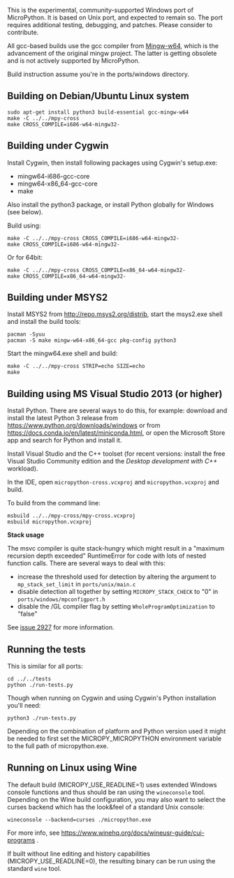 This is the experimental, community-supported Windows port of MicroPython.
It is based on Unix port, and expected to remain so.
The port requires additional testing, debugging, and patches. Please
consider to contribute.

All gcc-based builds use the gcc compiler from [Mingw-w64](mingw-w64.org),
which is the advancement of the original mingw project. The latter is
getting obsolete and is not actively supported by MicroPython.

Build instruction assume you're in the ports/windows directory.

Building on Debian/Ubuntu Linux system
---------------------------------------

    sudo apt-get install python3 build-essential gcc-mingw-w64
    make -C ../../mpy-cross
    make CROSS_COMPILE=i686-w64-mingw32-


Building under Cygwin
---------------------

Install Cygwin, then install following packages using Cygwin's setup.exe:

* mingw64-i686-gcc-core
* mingw64-x86_64-gcc-core
* make

Also install the python3 package, or install Python globally for Windows (see below).

Build using:

    make -C ../../mpy-cross CROSS_COMPILE=i686-w64-mingw32-
    make CROSS_COMPILE=i686-w64-mingw32-

Or for 64bit:

    make -C ../../mpy-cross CROSS_COMPILE=x86_64-w64-mingw32-
    make CROSS_COMPILE=x86_64-w64-mingw32-


Building under MSYS2
--------------------

Install MSYS2 from http://repo.msys2.org/distrib, start the msys2.exe shell and
install the build tools:

    pacman -Syuu
    pacman -S make mingw-w64-x86_64-gcc pkg-config python3

Start the mingw64.exe shell and build:

    make -C ../../mpy-cross STRIP=echo SIZE=echo
    make


Building using MS Visual Studio 2013 (or higher)
------------------------------------------------

Install Python. There are several ways to do this, for example: download and install the
latest Python 3 release from https://www.python.org/downloads/windows or from
https://docs.conda.io/en/latest/miniconda.html,
or open the Microsoft Store app and search for Python and install it.

Install Visual Studio and the C++ toolset (for recent versions: install
the free Visual Studio Community edition and the *Desktop development with C++* workload).

In the IDE, open `micropython-cross.vcxproj` and `micropython.vcxproj` and build.

To build from the command line:

    msbuild ../../mpy-cross/mpy-cross.vcxproj
    msbuild micropython.vcxproj

__Stack usage__

The msvc compiler is quite stack-hungry which might result in a "maximum recursion depth exceeded"
RuntimeError for code with lots of nested function calls.
There are several ways to deal with this:
- increase the threshold used for detection by altering the argument to `mp_stack_set_limit` in `ports/unix/main.c`
- disable detection all together by setting `MICROPY_STACK_CHECK` to "0" in `ports/windows/mpconfigport.h`
- disable the /GL compiler flag by setting `WholeProgramOptimization` to "false"

See [issue 2927](https://github.com/micropython/micropython/issues/2927) for more information.


Running the tests
-----------------

This is similar for all ports:

    cd ../../tests
    python ./run-tests.py

Though when running on Cygwin and using Cygwin's Python installation you'll need:

    python3 ./run-tests.py

Depending on the combination of platform and Python version used it might be
needed to first set the MICROPY_MICROPYTHON environment variable to
the full path of micropython.exe.


Running on Linux using Wine
---------------------------

The default build (MICROPY_USE_READLINE=1) uses extended Windows console
functions and thus should be ran using the `wineconsole` tool. Depending
on the Wine build configuration, you may also want to select the curses
backend which has the look&feel of a standard Unix console:

    wineconsole --backend=curses ./micropython.exe

For more info, see https://www.winehq.org/docs/wineusr-guide/cui-programs .

If built without line editing and history capabilities
(MICROPY_USE_READLINE=0), the resulting binary can be run using the standard
`wine` tool.
